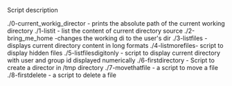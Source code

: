 Script description

./0-current_workig_director - prints the absolute path of the current working directory
./1-listit - list the content of current directory
source ./2-bring_me_home -changes the working di to the user's dir
./3-listfiles - displays current directory content in long formats
./4-listmorefiles- script to display hidden files
./5-listfilesdigitonly - script to display current directory with user and group id displayed numerically
./6-firstdirectory - Script to create a director in /tmp directory
./7-movethatfile - a script to move a file
./8-firstdelete - a script to delete a file
